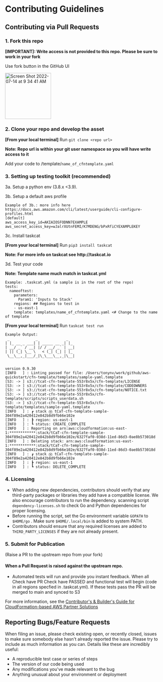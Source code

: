 # Contributing Guidelines

## Contributing via Pull Requests
### 1. Fork this repo 
**[IMPORTANT]: Write access is not provided to this repo. Please be sure to work in your fork**

Use fork button in the GitHub UI 

<img width="151" alt="Screen Shot 2022-07-14 at 9 34 41 AM" src="https://user-images.githubusercontent.com/5912128/179034198-b4c258a0-15e3-4ef6-9e2d-fc18a70f1dbe.png">

### 2. Clone your repo and develop the asset

**[From your local terminal]** Run `git clone <repo url>`

__Note: Repo url is within your git user namespace so you will have write access to it__

Add your code to /template/`name_of_cfntemplate.yaml`

### 3. Setting up testing toolkit (recommended)
3a. Setup a python env (3.8.x <3.9).

3b. Setup a default aws profile

```
Example of 3b.: more info here https://docs.aws.amazon.com/cli/latest/userguide/cli-configure-profiles.html
[default]
aws_access_key_id=AKIAIOSFODNN7EXAMPLE
aws_secret_access_key=wJalrXUtnFEMI/K7MDENG/bPxRfiCYEXAMPLEKEY
```

3c. Install taskcat

**[From your local terminal]** Run `pip3 install taskcat`

__Note: For more info on taskcat see http://taskcat.io__

3d. Test your code

__Note: Template name much match in taskcat.yml__

```
Example: .taskcat.yml (a sample is in the root of the repo)
tests:
  nameoftest:
    parameters:
      Param1: 'Inputs to Stack'
    regions: ## Regions to test in
    - us-east-1
    template: templates/name_of_cfntemplate.yaml <# Change to the name of template
```

**[From your local terminal]** Run `taskcat test run`

```
Example Output:
 _            _             _
| |_ __ _ ___| | _____ __ _| |_
| __/ _` / __| |/ / __/ _` | __|
| || (_| \__ \   < (_| (_| | |_
 \__\__,_|___/_|\_\___\__,_|\__|


version 0.9.30
[INFO   ] : Linting passed for file: /Users/tonynv/work/github/aws-quickstart/cfn-template/templates/sample-yaml.template
[S3: -> ] s3://tcat-cfn-template-553r8x5x/cfn-template/LICENSE
[S3: -> ] s3://tcat-cfn-template-553r8x5x/cfn-template/CODEOWNERS
[S3: -> ] s3://tcat-cfn-template-553r8x5x/cfn-template/NOTICE.txt
[S3: -> ] s3://tcat-cfn-template-553r8x5x/cfn-template/scripts/scripts_userdata.sh
[S3: -> ] s3://tcat-cfn-template-553r8x5x/cfn-template/templates/sample-yaml.template
[INFO   ] : ┏ stack Ⓜ tCaT-cfn-template-sample-304f89e2a420412e842b8d9fb66e102e
[INFO   ] : ┣ region: us-east-1
[INFO   ] : ┗ status: CREATE_COMPLETE
[INFO   ] : Reporting on arn:aws:cloudformation:us-east-1:************:stack/tCaT-cfn-template-sample-304f89e2a420412e842b8d9fb66e102e/6327faf0-038d-11ed-86d3-0ae8b573018d 
[INFO   ] : Deleting stack: arn:aws:cloudformation:us-east-1:************:stack/tCaT-cfn-template-sample-304f89e2a420412e842b8d9fb66e102e/6327faf0-038d-11ed-86d3-0ae8b573018d 
[INFO   ] : ┏ stack Ⓜ tCaT-cfn-template-sample-304f89e2a420412e842b8d9fb66e102e
[INFO   ] : ┣ region: us-east-1                                                                                         
[INFO   ] : ┗ status: DELETE_COMPLETE
```


### 4. Licensing
- When adding new dependencies, contributors should verify that any third-party packages or libraries they add have a compatible license. We also encourage contributors to run the dependency. scanning script `dependency-licenses.sh` to check Go and Python dependencies for proper licensing.
- Before running the script, set the Go environment variable `GOPATH` to ` $HOME/go` . Make sure `$HOME/.local/bin` is added to system PATH.
- Contributors should ensure that any required licenses are added to `THIRD_PARTY_LICENSES` if they are not already present.

### 5. Submit for Publication

(Raise a PR to the upstream repo from your fork)

#### When a Pull Request is raised against the upstream repo. 
- Automated tests will run and provide you instant feedback. 
When all Check have PR Check have PASSED and functional test will begin (code in all regions specfied in .taskcat.yml). If these tests pass the PR will be merged to main and synced to S3

For more information, see the [Contributor's & Builder's Guide for CloudFormation-based AWS Partner Solutions](https://aws-quickstart.github.io/option2.html)

## Reporting Bugs/Feature Requests

When filing an issue, please check existing open, or recently closed, issues to make sure somebody else hasn't already
reported the issue. Please try to include as much information as you can. Details like these are incredibly useful:

* A reproducible test case or series of steps
* The version of our code being used
* Any modifications you've made relevant to the bug
* Anything unusual about your environment or deployment